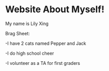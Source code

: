 # Website About Myself!

My name is Lily Xing

Brag Sheet:

-I have 2 cats named Pepper and Jack

-I do high school cheer

-I volunteer as a TA for first graders
